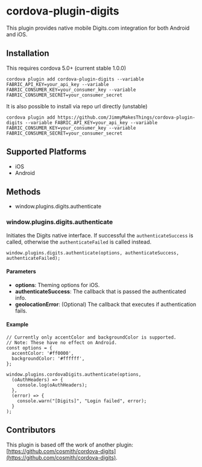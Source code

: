 # cordova-plugin-digits

This plugin provides native mobile Digits.com integration for both Android and iOS.

## Installation

This requires cordova 5.0+ (current stable 1.0.0)

    cordova plugin add cordova-plugin-digits --variable FABRIC_API_KEY=your_api_key --variable FABRIC_CONSUMER_KEY=your_consumer_key --variable FABRIC_CONSUMER_SECRET=your_consumer_secret

It is also possible to install via repo url directly (unstable)

    cordova plugin add https://github.com/JimmyMakesThings/cordova-plugin-digits --variable FABRIC_API_KEY=your_api_key --variable FABRIC_CONSUMER_KEY=your_consumer_key --variable FABRIC_CONSUMER_SECRET=your_consumer_secret

## Supported Platforms

 - iOS
 - Android

## Methods

 - window.plugins.digits.authenticate

### window.plugins.digits.authenticate

Initiates the Digits native interface. If successful the `authenticateSuccess` is called,
otherwise the `authenticateFailed` is called instead.

    window.plugins.digits.authenticate(options, authenticateSuccess, authenticateFailed);

#### Parameters

 - **options**: Theming options for iOS.
 - **authenticateSuccess**: The callback that is passed the authenticated info.
 - **geolocationError**: (Optional) The callback that executes if authentication fails.

#### Example

    // Currently only accentColor and backgroundColor is supported.
    // Note: These have no effect on Android.
    const options = {
      accentColor: '#ff0000',
      backgroundColor: '#ffffff',
    };

    window.plugins.cordovaDigits.authenticate(options,
      (oAuthHeaders) => {
        console.log(oAuthHeaders);
      },
      (error) => {
        console.warn("[Digits]", "Login failed", error);
      }
    );

## Contributors

This plugin is based off the work of another plugin: [https://github.com/cosmith/cordova-digits](https://github.com/cosmith/cordova-digits).
